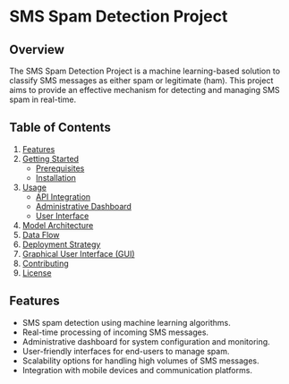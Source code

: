 # SMS Spam Detection Project

## Overview
The SMS Spam Detection Project is a machine learning-based solution to classify SMS messages as either spam or legitimate (ham). This project aims to provide an effective mechanism for detecting and managing SMS spam in real-time.

## Table of Contents

1. [Features](#features)
2. [Getting Started](#getting-started)
   - [Prerequisites](#prerequisites)
   - [Installation](#installation)
3. [Usage](#usage)
   - [API Integration](#api-integration)
   - [Administrative Dashboard](#administrative-dashboard)
   - [User Interface](#user-interface)
4. [Model Architecture](#model-architecture)
5. [Data Flow](#data-flow)
6. [Deployment Strategy](#deployment-strategy)
7. [Graphical User Interface (GUI)](#graphical-user-interface-gui)
8. [Contributing](#contributing)
9. [License](#license)

## Features

- SMS spam detection using machine learning algorithms.
- Real-time processing of incoming SMS messages.
- Administrative dashboard for system configuration and monitoring.
- User-friendly interfaces for end-users to manage spam.
- Scalability options for handling high volumes of SMS messages.
- Integration with mobile devices and communication platforms.
